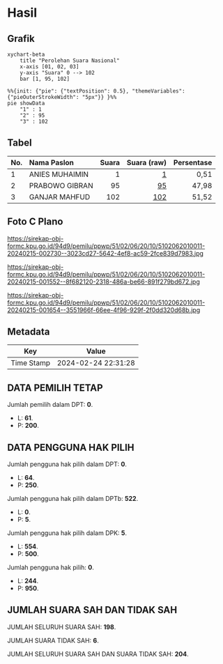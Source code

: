 # Hasil

## Grafik

```mermaid
xychart-beta
    title "Perolehan Suara Nasional"
    x-axis [01, 02, 03]
    y-axis "Suara" 0 --> 102
    bar [1, 95, 102]
```

```mermaid
%%{init: {"pie": {"textPosition": 0.5}, "themeVariables": {"pieOuterStrokeWidth": "5px"}} }%%
pie showData
    "1" : 1
    "2" : 95
    "3" : 102
```

## Tabel

| No. | Nama Paslon    | Suara | Suara (raw) | Persentase |
|:--- |:-------------- | -----:| -----------:| ----------:|
| 1   | ANIES MUHAIMIN | 1     | [1][p-1]    | 0,51       |
| 2   | PRABOWO GIBRAN | 95    | [95][p-2]   | 47,98      |
| 3   | GANJAR MAHFUD  | 102   | [102][p-3]  | 51,52      |


[p-1]: https://github.com/gigit-pemilu/pemilu-2024/blob/main/pilpres/hitung-suara/sub/51-bali/sub/02-tabanan/sub/06-kediri/sub/2010-pandak-gede/sub/011-tps/sub/paslon-1.txt
[p-2]: https://github.com/gigit-pemilu/pemilu-2024/blob/main/pilpres/hitung-suara/sub/51-bali/sub/02-tabanan/sub/06-kediri/sub/2010-pandak-gede/sub/011-tps/sub/paslon-2.txt
[p-3]: https://github.com/gigit-pemilu/pemilu-2024/blob/main/pilpres/hitung-suara/sub/51-bali/sub/02-tabanan/sub/06-kediri/sub/2010-pandak-gede/sub/011-tps/sub/paslon-3.txt

## Foto C Plano

https://sirekap-obj-formc.kpu.go.id/94d9/pemilu/ppwp/51/02/06/20/10/5102062010011-20240215-002730--3023cd27-5642-4ef8-ac59-2fce839d7983.jpg

https://sirekap-obj-formc.kpu.go.id/94d9/pemilu/ppwp/51/02/06/20/10/5102062010011-20240215-001552--8f682120-2318-486a-be66-891f279bd672.jpg

https://sirekap-obj-formc.kpu.go.id/94d9/pemilu/ppwp/51/02/06/20/10/5102062010011-20240215-001654--3551966f-66ee-4f96-929f-2f0dd320d68b.jpg


## Metadata

| Key        | Value               |
| ---------- | ------------------- |
| Time Stamp | 2024-02-24 22:31:28 |


## DATA PEMILIH TETAP

Jumlah pemilih dalam DPT: **0**.
 * L: **61**.
 * P: **200**.

## DATA PENGGUNA HAK PILIH

Jumlah pengguna hak pilih dalam DPT: **0**.
 * L: **64**.
 * P: **250**.

Jumlah pengguna hak pilih dalam DPTb: **522**.
 * L: **0**.
 * P: **5**.

Jumlah pengguna hak pilih dalam DPK: **5**.
 * L: **554**.
 * P: **500**.

Jumlah pengguna hak pilih: **0**.
 * L: **244**.
 * P: **950**.

## JUMLAH SUARA SAH DAN TIDAK SAH

JUMLAH SELURUH SUARA SAH: **198**.

JUMLAH SUARA TIDAK SAH: **6**.

JUMLAH SELURUH SUARA SAH DAN SUARA TIDAK SAH: **204**.


